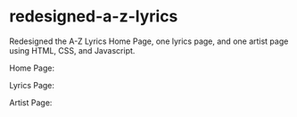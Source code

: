 # redesigned-a-z-lyrics
Redesigned the A-Z Lyrics Home Page, one lyrics page, and one artist page using HTML, CSS, and Javascript.

Home Page:


Lyrics Page:


Artist Page:
